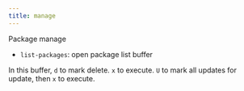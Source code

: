 ```yaml
---
title: manage
---
```


Package manage

* `list-packages`: open package list buffer

In this buffer, `d` to mark delete. `x` to execute. `U` to mark all updates for update, then `x` to execute.
